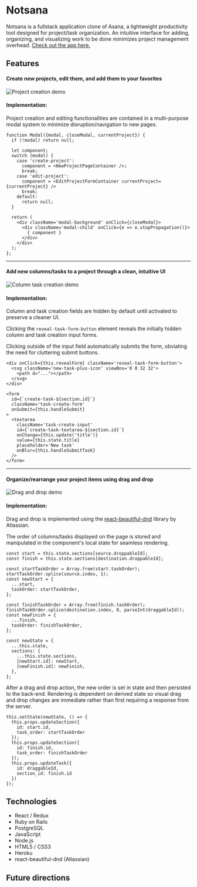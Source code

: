 # Notsana

Notsana is a fullstack application clone of Asana, a lightweight productivity tool designed for project/task organization. 
An intuitive interface for adding, organizing, and visualizing work to be done minimizes project management overhead. 
[Check out the app here.](https://notsana.herokuapp.com)

## Features
#### Create new projects, edit them, and add them to your favorites
![Project creation demo](img/project_create.gif)

#### Implementation:
Project creation and editing functionalities are contained in a multi-purpose modal system to minimize disruption/navigation to new pages.

```
function Modal({modal, closeModal, currentProject}) {
  if (!modal) return null;

  let component;
  switch (modal) {
    case 'create-project':
      component = <NewProjectPageContainer />;
      break;
    case 'edit-project':
      component = <EditProjectFormContainer currentProject={currentProject} />
      break;
    default:
      return null;
  }

  return (
    <div className='modal-background' onClick={closeModal}>
      <div className='modal-child' onClick={e => e.stopPropagation()}>
        { component }
      </div>
    </div>
  );
};
```
___
#### Add new columns/tasks to a project through a clean, intuitive UI
![Column task creation demo](img/column_task_create.gif)

#### Implementation: 
Column and task creation fields are hidden by default until activated to preserve a cleaner UI. 

Clicking the ```reveal-task-form-button``` element reveals the initially hidden column and task creation input forms. 

Clicking outside of the input field automatically submits the form, obviating the need for cluttering submit buttons.

```
<div onClick={this.revealForm} className='reveal-task-form-button'>
  <svg className='new-task-plus-icon' viewBox='0 0 32 32'>
    <path d="..."></path>
  </svg>
</div>

<form 
  id={`create-task-${section.id}`}
  className='task-create-form' 
  onSubmit={this.handleSubmit}
>
  <textarea
    className='task-create-input'
    id={`create-task-textarea-${section.id}`}
    onChange={this.update('title')}
    value={this.state.title}
    placeholder='New task'
    onBlur={this.handleSubmitTask}
  />
</form>
```
___
#### Organize/rearrange your project items using drag and drop
![Drag and drop demo](img/drag_and_drop.gif)

#### Implementation: 
Drag and drop is implemented using the [react-beautiful-dnd](https://github.com/atlassian/react-beautiful-dnd) library by Atlassian. 

The order of columns/tasks displayed on the page is stored and manipulated in the component's local state for seamless rendering.

```
const start = this.state.sections[source.droppableId];
const finish = this.state.sections[destination.droppableId];

const startTaskOrder = Array.from(start.taskOrder);
startTaskOrder.splice(source.index, 1);
const newStart = {
  ...start,
  taskOrder: startTaskOrder,
};

const finishTaskOrder = Array.from(finish.taskOrder);
finishTaskOrder.splice(destination.index, 0, parseInt(draggableId));
const newFinish = {
  ...finish,
  taskOrder: finishTaskOrder,
};

const newState = {
  ...this.state,
  sections: {
    ...this.state.sections,
    [newStart.id]: newStart,
    [newFinish.id]: newFinish,
  },
};
```

After a drag and drop action, the new order is set in state and then persisted to the back-end. Rendering is dependent on derived state so visual drag and drop changes are immediate rather than first requiring a response from the server.

```
this.setState(newState, () => {
  this.props.updateSection({
    id: start.id,
    task_order: startTaskOrder
  });
  this.props.updateSection({
    id: finish.id,
    task_order: finishTaskOrder
  });
  this.props.updateTask({
    id: draggableId,
    section_id: finish.id
  })
});
```

## Technologies
+ React / Redux
+ Ruby on Rails
+ PostgreSQL
+ JavaScript
+ Node.js
+ HTML5 / CSS3
+ Heroku
+ react-beautiful-dnd (Atlassian)

## Future directions
